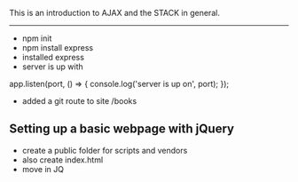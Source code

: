 This is an introduction to AJAX and the STACK in general.

---
- npm init
- npm install express
- installed express
- server is up with

app.listen(port, () => {
    console.log('server is up on', port); 
});

- added a git route to site /books

Setting up a basic webpage with jQuery
---

- create a public folder for scripts and vendors
- also create index.html
- move in JQ